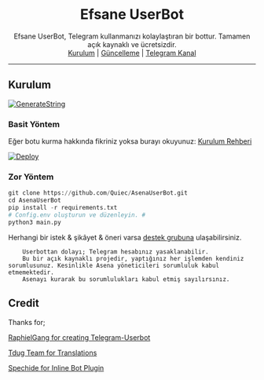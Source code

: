 <div align="center">
  <https://i.ibb.co/FsZh9TH/IMG-20210601-140048-485.jpg" width="200" height="200">
  <h1>Efsane UserBot</h1>
</div>
<p align="center">
    Efsane UserBot, Telegram kullanmanızı kolaylaştıran bir bottur. Tamamen açık kaynaklı ve ücretsizdir.
    <br>
        <a href="https://github.com/quiec/AsenaUserBot/blob/master/README.md#kurulum">Kurulum</a> |
        <a href="https://github.com/Quiec/AsenaUserBot/wiki/G%C3%BCncelleme">Güncelleme</a> |
        <a href="https://t.me/AsenaUserBot">Telegram Kanal</a>
    <br>
</p>

----

## Kurulum

[![GenerateString](https://img.shields.io/badge/repl.it-generateString-yellowgreen)](https://replit.com/@Mehmetbaba06/installer-2) 

### Basit Yöntem
Eğer botu kurma hakkında fikriniz yoksa burayı okuyunuz: [Kurulum Rehberi](https://github.com/Quiec/AsenaUserBot/wiki/Kurulum/)

[![Deploy](https://www.herokucdn.com/deploy/button.svg)](https://heroku.com/deploy?template=https://github.com/Quiec/AsenaUserBot)
### Zor Yöntem
```python
git clone https://github.com/Quiec/AsenaUserBot.git
cd AsenaUserBot
pip install -r requirements.txt
# Config.env oluşturun ve düzenleyin. #
python3 main.py
```
 
Herhangi bir istek & şikâyet & öneri varsa [destek grubuna](https://t.me/AsenaSupport) ulaşabilirsiniz.

```
    Userbottan dolayı; Telegram hesabınız yasaklanabilir.
    Bu bir açık kaynaklı projedir, yaptığınız her işlemden kendiniz sorumlusunuz. Kesinlikle Asena yöneticileri sorumluluk kabul etmemektedir.
    Asenayı kurarak bu sorumlulukları kabul etmiş sayılırsınız.
```

## Credit
Thanks for;

[RaphielGang for creating Telegram-Userbot](https://github.com/RaphielGang)

[Tdug Team for Translations](https://github.com/TeamDerUntergang)

[Spechide for Inline Bot Plugin](https://github.com/Spechide)
